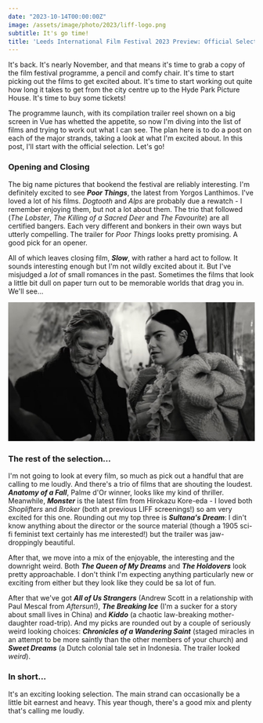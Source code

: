 ```yaml
---
date: "2023-10-14T00:00:00Z"
image: /assets/image/photo/2023/liff-logo.png
subtitle: It's go time!
title: 'Leeds International Film Festival 2023 Preview: Official Selection'
---
```

 

It's back. It's nearly November, and that means it's time to grab a copy of the film festival programme, a pencil and comfy chair. It's time to start picking out the films to get excited about. It's time to start working out quite how long it takes to get from the city centre up to the Hyde Park Picture House. It's time to buy some tickets!

The programme launch, with its compilation trailer reel shown on a big screen in Vue has whetted the appetite, so now I'm diving into the list of films and trying to work out what I can see. The plan here is to do a post on each of the major strands, taking a look at what I'm excited about. In this post, I'll start with the official selection. Let's go!

### Opening and Closing
The big name pictures that bookend the festival are reliably interesting. I'm definitely excited to see **_Poor Things_**, the latest from Yorgos Lanthimos. I've loved a lot of his films. _Dogtooth_ and _Alps_ are probably due a rewatch - I remember enjoying them, but not a lot about them. The trio that followed (_The Lobster_, _The Killing of a Sacred Deer_ and _The Favourite_) are all certified bangers. Each very different and bonkers in their own ways but utterly compelling. The trailer for _Poor Things_ looks pretty promising. A good pick for an opener.

All of which leaves closing film, **_Slow_**, with rather a hard act to follow. It sounds interesting enough but I'm not wildly excited about it. But I've misjudged a _lot_ of small romances in the past. Sometimes the films that look a little bit dull on paper turn out to be memorable worlds that drag you in. We'll see...

![Poor Things](/assets/image/photo/2023/film/poor-things.jpg)

### The rest of the selection...
I'm not going to look at every film, so much as pick out a handful that are calling to me loudly. And there's a trio of films that are shouting the loudest. **_Anatomy of a Fall_**, Palme d'Or winner, looks like my kind of thriller. Meanwhile, **_Monster_** is the latest film from Hirokazu Kore-eda - I loved both _Shoplifters_ and _Broker_ (both at previous LIFF screenings!) so am very excited for this one. Rounding out my top three is **_Sultana's Dream_**: I din't know anything about the director or the source material (though a 1905 sci-fi feminist text certainly has me interested!) but the trailer was jaw-droppingly beautiful. 

After that, we move into a mix of the enjoyable, the interesting and the downright weird. Both **_The Queen of My Dreams_** and **_The Holdovers_** look pretty approachable. I don't think I'm expecting anything particularly new or exciting from either but they look like they could be sa lot of fun.

After that we've got **_All of Us Strangers_** (Andrew Scott in a relationship with Paul Mescal from _Aftersun_!), **_The Breaking Ice_** (I'm a sucker for a story about small lives in China) and **_Kiddo_** (a chaotic law-breaking mother-daughter road-trip). And my picks are rounded out by a couple of seriously weird looking choices: **_Chronicles of a Wandering Saint_** (staged miracles in an attempt to be more saintly than the other members of your church) and **_Sweet Dreams_** (a Dutch colonial tale set in Indonesia. The trailer looked _weird_).

### In short...
It's an exciting looking selection. The main strand can occasionally be a little bit earnest and heavy. This year though, there's a good mix and plenty that's calling me loudly. 

